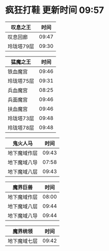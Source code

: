 # 疯狂打鞋 更新时间 09:57

| 叹息之王   | 时间    |
|--------|-------|
| 叹息回廊 | 09:47 |
| 玲珑塔79层 | 09:30 |

| 猛魔之王   | 时间    |
|--------|-------|
| 铁血魔宫 | 09:46 |
| 玲珑塔75层 | 09:31 |
| 兵血魔宫 | 08:25 |
| 兵面魔宫 | 09:46 |
| 扶血魔宫 | 09:46 |
| 玲珑塔73层 | 09:48 |
| 玲珑塔78层 | 09:48 |

| 鬼火人马   | 时间    |
|--------|-------|
| 地下魔域作层 | 09:43 |
| 地下魔域八导 | 07:58 |
| 地下魔域八层 | 09:43 |

| 魔界巨兽   | 时间    |
|--------|-------|
| 地下魔域作层 | 08:00 |
| 地下魔域八层 | 09:44 |
| 地下魔域八导 | 09:44 |

| 魔界统领   | 时间    |
|--------|-------|
| 地下魔域七层 | 09:42 |